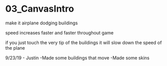 # 03_CanvasIntro
make it airplane dodging buildings

speed increases faster and faster throughout game

if you just touch the very tip of the buildings it will slow down the speed of the plane

9/23/19 - Justin
-Made some buildings that move
-Made some skins
